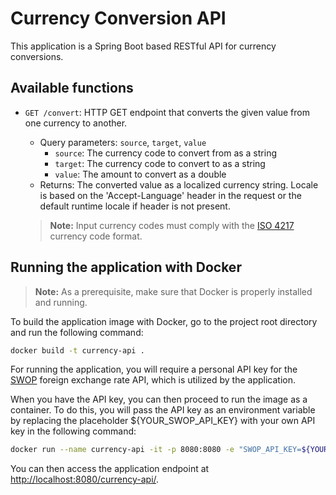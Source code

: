 # Currency Conversion API

This application is a Spring Boot based RESTful API for currency conversions.

## Available functions

- `GET /convert`: HTTP GET endpoint that converts the given value from one currency to another.
  - Query parameters: `source`, `target`, `value`
    - `source`: The currency code to convert from as a string
    - `target`: The currency code to convert to as a string
    - `value`: The amount to convert as a double
  - Returns: The converted value as a localized currency string. Locale is based on the 'Accept-Language' header in the request or the default runtime locale if header is not present.

  > **Note:** Input currency codes must comply with the [ISO 4217](https://en.wikipedia.org/wiki/ISO_4217) currency code format.

## Running the application with Docker

> **Note:** As a prerequisite, make sure that Docker is properly installed and running.

To build the application image with Docker, go to the project root directory and run the following command:

```bash
docker build -t currency-api .
```

For running the application, you will require a personal API key for the [SWOP](https://swop.cx) foreign exchange rate API, which is utilized by the application.

When you have the API key, you can then proceed to run the image as a container. To do this, you will pass the API key as an environment variable by replacing the placeholder ${YOUR_SWOP_API_KEY} with your own API key in the following command:

```bash
docker run --name currency-api -it -p 8080:8080 -e "SWOP_API_KEY=${YOUR_SWOP_API_KEY}" currency-api
```

You can then access the application endpoint at <http://localhost:8080/currency-api/>.
